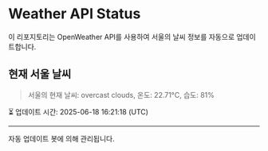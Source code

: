 
# Weather API Status

이 리포지토리는 OpenWeather API를 사용하여 서울의 날씨 정보를 자동으로 업데이트합니다.

## 현재 서울 날씨
> 서울의 현재 날씨: overcast clouds, 온도: 22.71°C, 습도: 81%

⏳ 업데이트 시간: 2025-06-18 16:21:18 (UTC)

---
자동 업데이트 봇에 의해 관리됩니다.
